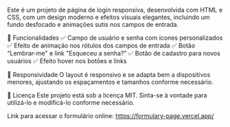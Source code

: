 
 
Este é um projeto de página de login responsiva, desenvolvida com HTML e CSS, com um design moderno e efeitos visuais elegantes, incluindo um fundo desfocado e animações sutis nos campos de entrada.

📌 Funcionalidades
✅ Campo de usuário e senha com ícones personalizados
✅ Efeito de animação nos rótulos dos campos de entrada
✅ Botão "Lembrar-me" e link "Esqueceu a senha?"
✅ Botão de cadastro para novos usuários
✅ Efeito hover nos botões e links

📱 Responsividade
O layout é responsivo e se adapta bem a dispositivos menores, ajustando os espaçamentos e tamanhos conforme necessário.

📜 Licença
Este projeto está sob a licença MIT. Sinta-se à vontade para utilizá-lo e modificá-lo conforme necessário.

Link para acessar o formulário online:  https://formulary-page.vercel.app/
